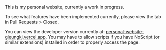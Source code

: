 This is my personal website, currently a work in progress.

To see what features have been implemented currently, please view the tab in Pull Requests > Closed.

You can view the developer version currently at:  [personal-website-gleungkj.vercel.app](https://personal-website-gleungkj.vercel.app).  You may have to allow scripts if you have NoScript (or similar extensions) installed in order to properly access the page.
